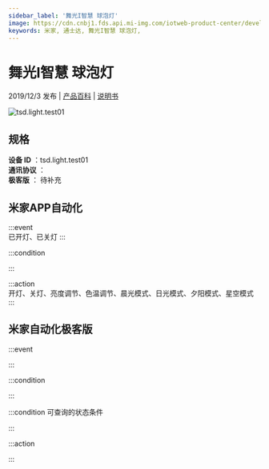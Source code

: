 ```yaml
---
sidebar_label: '舞光I智慧 球泡灯'
image: https://cdn.cnbj1.fds.api.mi-img.com/iotweb-product-center/developer_1571899661674cVQB5nMW.png?GalaxyAccessKeyId=AKVGLQWBOVIRQ3XLEW&Expires=9223372036854775807&Signature=l0T2RUNULhGEEqCZMWK7yK2F6ro=
keywords: 米家, 通士达, 舞光I智慧 球泡灯, 
---
```

# 舞光I智慧 球泡灯

2019/12/3 发布 | [产品百科](https://home.mi.com/webapp/content/baike/product/index.html?model=tsd.light.test01/) | [说明书](https://home.mi.com/views/introduction.html?model=tsd.light.test01&region=cn)

![tsd.light.test01](https://cdn.cnbj1.fds.api.mi-img.com/iotweb-product-center/developer_1571899661674cVQB5nMW.png?GalaxyAccessKeyId=AKVGLQWBOVIRQ3XLEW&Expires=9223372036854775807&Signature=l0T2RUNULhGEEqCZMWK7yK2F6ro=)

## 规格  
> 
**设备 ID** ：tsd.light.test01  
**通讯协议** ：  
**极客版**  ： 待补充 


## 米家APP自动化  

:::event  
已开灯、已关灯
:::

:::condition  

:::

:::action   
开灯、关灯、亮度调节、色温调节、晨光模式、日光模式、夕阳模式、星空模式
:::

## 米家自动化极客版  

:::event  

:::

:::condition  

:::

:::condition 可查询的状态条件  

:::

:::action  

:::

        
